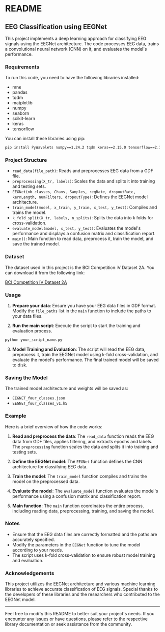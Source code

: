# README

## EEG Classification using EEGNet

This project implements a deep learning approach for classifying EEG signals using the EEGNet architecture. The code processes EEG data, trains a convolutional neural network (CNN) on it, and evaluates the model's performance.

### Requirements

To run this code, you need to have the following libraries installed:

- mne
- pandas
- tqdm
- matplotlib
- numpy
- seaborn
- scikit-learn
- keras
- tensorflow

You can install these libraries using pip:

```bash
pip install PyWavelets numpy==1.24.2 tqdm keras==2.15.0 tensorflow==2.15.0 scikit-learn==1.2.2 mne==1.4.2
```

### Project Structure

- `read_data(file_path)`: Reads and preprocesses EEG data from a GDF file.
- `preprocessing(X_tr, labels)`: Scales the data and splits it into training and testing sets.
- `EEGNet(nb_classes, Chans, Samples, regRate, dropoutRate, kernLength, numFilters, dropoutType)`: Defines the EEGNet model architecture.
- `train_model(model, x_train, y_train, x_test, y_test)`: Compiles and trains the model.
- `k_fold_split(X_tr, labels, n_splits)`: Splits the data into k folds for cross-validation.
- `evaluate_model(model, x_test, y_test)`: Evaluates the model's performance and displays a confusion matrix and classification report.
- `main()`: Main function to read data, preprocess it, train the model, and save the trained model.

### Dataset

The dataset used in this project is the BCI Competition IV Dataset 2A. You can download it from the following link:

[BCI Competition IV Dataset 2A](https://www.bbci.de/competition/iv/#dataset1)

### Usage

1. **Prepare your data**: Ensure you have your EEG data files in GDF format. Modify the `file_paths` list in the `main` function to include the paths to your data files.

2. **Run the main script**: Execute the script to start the training and evaluation process.

```bash
python your_script_name.py
```

3. **Model Training and Evaluation**: The script will read the EEG data, preprocess it, train the EEGNet model using k-fold cross-validation, and evaluate the model's performance. The final trained model will be saved to disk.

### Saving the Model

The trained model architecture and weights will be saved as:

- `EEGNET_four_classes.json`
- `EEGNET_four_classes_v1.h5`

### Example

Here is a brief overview of how the code works:

1. **Read and preprocess the data**: The `read_data` function reads the EEG data from GDF files, applies filtering, and extracts epochs and labels. The `preprocessing` function scales the data and splits it into training and testing sets.

2. **Define the EEGNet model**: The `EEGNet` function defines the CNN architecture for classifying EEG data.

3. **Train the model**: The `train_model` function compiles and trains the model on the preprocessed data.

4. **Evaluate the model**: The `evaluate_model` function evaluates the model's performance using a confusion matrix and classification report.

5. **Main function**: The `main` function coordinates the entire process, including reading data, preprocessing, training, and saving the model.

### Notes

- Ensure that the EEG data files are correctly formatted and the paths are accurately specified.
- Modify the parameters in the `EEGNet` function to tune the model according to your needs.
- The script uses k-fold cross-validation to ensure robust model training and evaluation.

### Acknowledgements

This project utilizes the EEGNet architecture and various machine learning libraries to achieve accurate classification of EEG signals. Special thanks to the developers of these libraries and the researchers who contributed to the EEGNet model.

---

Feel free to modify this README to better suit your project's needs. If you encounter any issues or have questions, please refer to the respective library documentation or seek assistance from the community.
